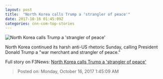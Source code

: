 ```yaml
---
layout: post
title:  "North Korea calls Trump a 'strangler of peace'"
date: 2017-10-16 01:45:09Z
categories: cnn-com-top-stories
---
```


![North Korea calls Trump a 'strangler of peace'](http://cdn.cnn.com/cnnnext/dam/assets/170831090611-kim-jong-un-and-trump-tease-super-tease.jpg)

North Korea continued its harsh anti-US rhetoric Sunday, calling President Donald Trump a "war merchant and strangler of peace."


Full story on F3News: [North Korea calls Trump a 'strangler of peace'](http://www.f3nws.com/n/a3YUdD)

> Posted on: Monday, October 16, 2017 1:45:09 AM
